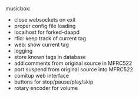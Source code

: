 

musicbox:

- close websockets on exit
- proper config file loading
- localhost for forked-daapd
- rfid: keep track of current tag
- web: show current tag
- logging
- store known tags in database
- add comments from original source in MFRC522
- port suspend from original source into MFRC522
- comitup web interface
- buttons for stop/pause/play/skip
- rotary encoder for volume
